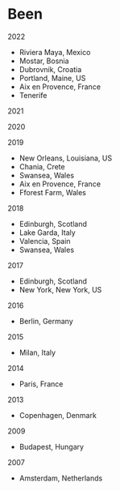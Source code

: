 # Been

2022&#x20;

* Riviera Maya, Mexico&#x20;
* Mostar, Bosnia&#x20;
* Dubrovnik, Croatia&#x20;
* Portland, Maine, US&#x20;
* Aix en Provence, France&#x20;
* Tenerife

2021

2020

2019&#x20;

* New Orleans, Louisiana, US&#x20;
* Chania, Crete&#x20;
* Swansea, Wales&#x20;
* Aix en Provence, France&#x20;
* Fforest Farm, Wales

2018&#x20;

* Edinburgh, Scotland
* Lake Garda, Italy&#x20;
* Valencia, Spain&#x20;
* Swansea, Wales

2017&#x20;

* Edinburgh, Scotland&#x20;
* New York, New York, US

2016&#x20;

* Berlin, Germany

2015&#x20;

* Milan, Italy

2014&#x20;

* Paris, France

2013&#x20;

* Copenhagen, Denmark

2009&#x20;

* Budapest, Hungary

2007&#x20;

* Amsterdam, Netherlands

